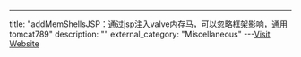 ---
title: "addMemShellsJSP：通过jsp注入valve内存马，可以忽略框架影响，通用tomcat789"
description: ""
external_category: "Miscellaneous"
---[Visit Website](https://github.com/Ghost2097221/addMemShellsJSP)


